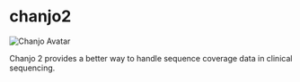 chanjo2
=======

![Chanjo Avatar](https://raw.github.com/robinandeer/chanjo2/master/assets/chanjo_logo.png)

Chanjo 2 provides a better way to handle sequence coverage data in clinical sequencing.